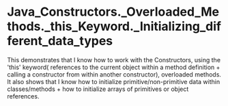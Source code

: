 # Java_Constructors._Overloaded_Methods._this_Keyword._Initializing_different_data_types
This demonstrates that I know how to work with the Constructors, using the 'this' keyword( references to the current object within a method definition + calling a constructor from within another constructor), overloaded methods. It also shows that I know how to initialize primitive/non-primitive data within classes/methods + how to initialize arrays of primitives or object references.
